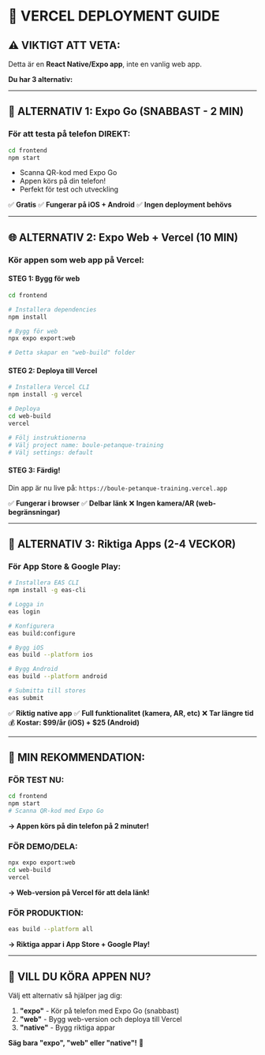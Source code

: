 # 🚀 VERCEL DEPLOYMENT GUIDE

## ⚠️ VIKTIGT ATT VETA:

Detta är en **React Native/Expo app**, inte en vanlig web app.

**Du har 3 alternativ:**

---

## 📱 ALTERNATIV 1: Expo Go (SNABBAST - 2 MIN)

### För att testa på telefon DIREKT:

```bash
cd frontend
npm start
```

- Scanna QR-kod med Expo Go
- Appen körs på din telefon!
- Perfekt för test och utveckling

✅ **Gratis**
✅ **Fungerar på iOS + Android**
✅ **Ingen deployment behövs**

---

## 🌐 ALTERNATIV 2: Expo Web + Vercel (10 MIN)

### Kör appen som web app på Vercel:

#### STEG 1: Bygg för web
```bash
cd frontend

# Installera dependencies
npm install

# Bygg för web
npx expo export:web

# Detta skapar en "web-build" folder
```

#### STEG 2: Deploya till Vercel
```bash
# Installera Vercel CLI
npm install -g vercel

# Deploya
cd web-build
vercel

# Följ instruktionerna
# Välj project name: boule-petanque-training
# Välj settings: default
```

#### STEG 3: Färdig!
Din app är nu live på: `https://boule-petanque-training.vercel.app`

✅ **Fungerar i browser**
✅ **Delbar länk**
❌ **Ingen kamera/AR (web-begränsningar)**

---

## 📲 ALTERNATIV 3: Riktiga Apps (2-4 VECKOR)

### För App Store & Google Play:

```bash
# Installera EAS CLI
npm install -g eas-cli

# Logga in
eas login

# Konfigurera
eas build:configure

# Bygg iOS
eas build --platform ios

# Bygg Android
eas build --platform android

# Submitta till stores
eas submit
```

✅ **Riktig native app**
✅ **Full funktionalitet (kamera, AR, etc)**
❌ **Tar längre tid**
💰 **Kostar: $99/år (iOS) + $25 (Android)**

---

## 🎯 MIN REKOMMENDATION:

### FÖR TEST NU:
```bash
cd frontend
npm start
# Scanna QR-kod med Expo Go
```
**→ Appen körs på din telefon på 2 minuter!**

### FÖR DEMO/DELA:
```bash
npx expo export:web
cd web-build
vercel
```
**→ Web-version på Vercel för att dela länk!**

### FÖR PRODUKTION:
```bash
eas build --platform all
```
**→ Riktiga appar i App Store + Google Play!**

---

## 🚀 VILL DU KÖRA APPEN NU?

Välj ett alternativ så hjälper jag dig:

1. **"expo"** - Kör på telefon med Expo Go (snabbast)
2. **"web"** - Bygg web-version och deploya till Vercel
3. **"native"** - Bygg riktiga appar

**Säg bara "expo", "web" eller "native"!** 🎯
